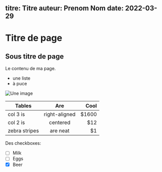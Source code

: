 titre: Titre
auteur: Prenom Nom
date: 2022-03-29
---
# Titre de page
## Sous titre de page
Le contenu de ma page.

- une liste
- à puce

![Une image](./image.png)

| Tables        | Are           | Cool  |
| ------------- |:-------------:| -----:|
| col 3 is      | right-aligned | $1600 |
| col 2 is      | centered      |   $12 |
| zebra stripes | are neat      |    $1 |

Des checkboxes:
- [ ] Milk
- [ ] Eggs
- [x] Beer